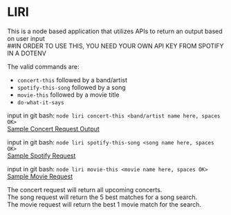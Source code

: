 # LIRI 
This is a node based application that utilizes APIs to return an output based on user input  
##IN ORDER TO USE THIS, YOU NEED YOUR OWN API KEY FROM SPOTIFY IN A DOTENV



The valid commands are:
* `concert-this` followed by a band/artist
* `spotify-this-song` followed by a song
* `movie-this` followed by a movie title
* `do-what-it-says`


input in git bash: `node liri concert-this <band/artist name here, spaces OK>`  
[Sample Concert Request Output](./assets/concert.PNG)  


input in git bash: `node liri spotify-this-song <song name here, spaces OK>`  
[Sample Spotify Request](./assets/spotify.PNG)  

input in git bash: `node liri movie-this <movie name here, spaces OK>`  
[Sample Movie Request](./assets/movie.png)  

The concert request will return all upcoming concerts.  
The song request will return the 5 best matches for a song search.  
The movie request will return the best 1 movie match for the search.  
